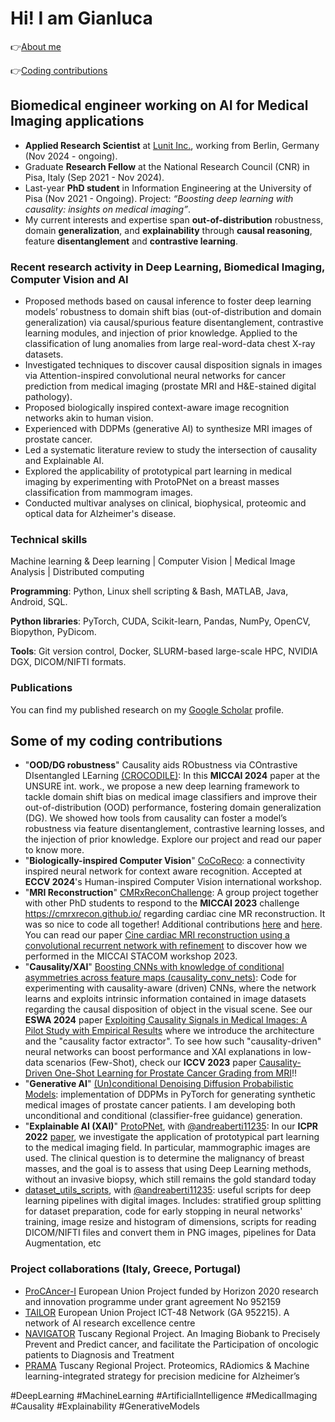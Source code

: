 # Hi! I am Gianluca

:point_right:[About me](https://github.com/gianlucarloni/gianlucarloni/blob/main/README.md#biomedical-engineer-msc-and-bsc-working-on-ai-for-medical-imaging-applications)

:point_right:[Coding contributions](https://github.com/gianlucarloni#some-of-my-coding-contributions)

## Biomedical engineer working on AI for Medical Imaging applications
- **Applied Research Scientist** at [Lunit Inc.](https://www.lunit.io/en), working from Berlin, Germany (Nov 2024 - ongoing).
- Graduate **Research Fellow** at the National Research Council (CNR) in Pisa, Italy (Sep 2021 - Nov 2024).
- Last-year **PhD student** in Information Engineering at the University of Pisa (Nov 2021 - Ongoing).
  Project: _“Boosting deep learning with causality: insights on medical imaging”_.
- My current interests and expertise span **out-of-distribution** robustness, domain **generalization**, and **explainability** through **causal reasoning**, feature **disentanglement** and **contrastive learning**.

### Recent research activity in Deep Learning, Biomedical Imaging, Computer Vision and AI

- Proposed methods based on causal inference to foster deep learning models’ robustness to domain shift bias (out-of-distribution and domain generalization) via causal/spurious feature disentanglement, contrastive learning modules, and injection of prior knowledge. Applied to the classification of lung anomalies from large real-word-data chest X-ray datasets.  
- Investigated techniques to discover causal disposition signals in images via Attention-inspired convolutional neural networks for cancer prediction from medical imaging (prostate MRI and H&E-stained digital pathology).
- Proposed biologically inspired context-aware image recognition networks akin to human vision.
- Experienced with DDPMs (generative AI) to synthesize MRI images of prostate cancer.
- Led a systematic literature review to study the intersection of causality and Explainable AI.
- Explored the applicability of prototypical part learning in medical imaging by experimenting with ProtoPNet on a breast masses classification from mammogram images.
- Conducted multivar analyses on clinical, biophysical, proteomic and optical data for Alzheimer's disease.

### Technical skills

Machine learning & Deep learning | Computer Vision | Medical Image Analysis | Distributed computing

**Programming**: Python, Linux shell scripting & Bash, MATLAB, Java, Android, SQL.

**Python libraries**: PyTorch, CUDA, Scikit-learn, Pandas, NumPy, OpenCV, Biopython, PyDicom.

**Tools**: Git version control, Docker, SLURM-based large-scale HPC, NVIDIA DGX, DICOM/NIFTI formats.

### Publications

You can find my published research on my [Google Scholar](https://scholar.google.com/citations?hl=it&user=b4-Ad-kAAAAJ&view_op=list_works&sortby=pubdate) profile.

## Some of my coding contributions 

- "**OOD/DG robustness**" Causality aids RObustness via COntrastive DIsentangled LEarning [(CROCODILE)](https://github.com/gianlucarloni/crocodile): In this **MICCAI 2024** paper at the UNSURE int. work., we propose a new deep learning framework to tackle domain shift bias on medical image classifiers and improve their out-of-distribution (OOD) performance, fostering domain generalization (DG). We showed how tools from causality can foster a model’s robustness via feature disentanglement, contrastive learning losses, and the injection of prior knowledge. Explore our project and read our paper to know more.
- "**Biologically-inspired Computer Vision**" [CoCoReco](https://github.com/gianlucarloni/CoCoReco): a connectivity inspired neural network for context aware recognition. Accepted at **ECCV 2024**'s Human-inspired Computer Vision international workshop.
- "**MRI Reconstruction**" [CMRxReconChallenge](https://github.com/VIOS-Group/CMRxReconChallenge): A group project together with other PhD students to respond to the **MICCAI 2023** challenge https://cmrxrecon.github.io/ regarding cardiac cine MR reconstruction. It was so nice to code all together! Additional contributions [here](https://github.com/VIOS-Group/CMRxRecon_Edipo_Inference) and [here](https://github.com/vios-s/CMRxRECON_Challenge_EDIPO). You can read our paper [Cine cardiac MRI reconstruction using a convolutional recurrent network with refinement](https://arxiv.org/abs/2309.13385) to discover how we performed in the MICCAI STACOM workshop 2023.
- "**Causality/XAI**" [Boosting CNNs with knowledge of conditional asymmetries across feature maps (causality_conv_nets)](https://github.com/gianlucarloni/causality_conv_nets): Code for experimenting with causality-aware (driven) CNNs, where the network learns and exploits intrinsic information contained in image datasets regarding the causal disposition of object in the visual scene. See our **ESWA 2024** paper [Exploiting Causality Signals in Medical Images: A Pilot Study with Empirical Results](https://doi.org/10.1016/j.eswa.2024.123433) where we introduce the architecture and the "causality factor extractor". To see how such "causality-driven" neural networks can boost performance and XAI explanations in low-data scenarios (Few-Shot), check our **ICCV 2023** paper [Causality-Driven One-Shot Learning for Prostate Cancer Grading from MRI](https://openaccess.thecvf.com/content/ICCV2023W/CVAMD/html/Carloni_Causality-Driven_One-Shot_Learning_for_Prostate_Cancer_Grading_from_MRI_ICCVW_2023_paper.html)!!
- "**Generative AI**" [(Un)conditional Denoising Diffusion Probabilistic Models](https://github.com/gianlucarloni/diffusion_models_prostatePICAI): implementation of DDPMs in PyTorch for generating synthetic medical images of prostate cancer patients. I am developing both unconditional and conditional (classifier-free guidance) generation.
- "**Explainable AI (XAI)**" [ProtoPNet](https://github.com/andreaberti11235/ProtoPNet), with [@andreaberti11235](https://github.com/andreaberti11235): In our **ICPR 2022** [paper](https://link.springer.com/chapter/10.1007/978-3-031-37660-3_38), we investigate the application of prototypical part learning to the medical imaging field. In particular, mammographic images are used. The clinical question is to determine the malignancy of breast masses, and the goal is to assess that using Deep Learning methods, without an invasive biopsy, which still remains the gold standard today
- [dataset_utils_scripts](https://github.com/gianlucarloni/dataset_utils_scripts), with [@andreaberti11235](https://github.com/andreaberti11235): useful scripts for deep learning pipelines with digital images. Includes: stratified group splitting for dataset preparation, code for early stopping in neural networks' training, image resize and histogram of dimensions, scripts for reading DICOM/NIFTI files and convert them in PNG images, pipelines for Data Augmentation, etc

### Project collaborations (Italy, Greece, Portugal)
- [ProCAncer-I](https://www.procancer-i.eu/) European Union Project funded by Horizon 2020 research and innovation programme under grant agreement No 952159
- [TAILOR](https://tailor-network.eu/) European Union Project ICT-48 Network (GA 952215). A network of AI research excellence centre
- [NAVIGATOR](http://navigator.med.unipi.it/) Tuscany Regional Project. An Imaging Biobank to Precisely Prevent and Predict cancer, and facilitate the Participation of oncologic patients to Diagnosis and Treatment
- [PRAMA](http://si.isti.cnr.it/index.php/hid-project-category-list/201-project-prama) Tuscany Regional Project. Proteomics, RAdiomics & Machine learning-integrated strategy for precision medicine for Alzheimer’s

\#DeepLearning \#MachineLearning \#ArtificialIntelligence \#MedicalImaging \#Causality \#Explainability \#GenerativeModels
